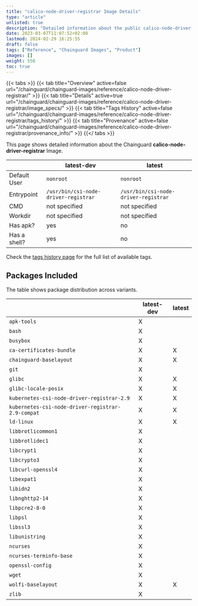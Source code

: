 ```yaml
---
title: "calico-node-driver-registrar Image Details"
type: "article"
unlisted: true
description: "Detailed information about the public calico-node-driver-registrar Chainguard Image."
date: 2023-03-07T11:07:52+02:00
lastmod: 2024-02-29 16:25:55
draft: false
tags: ["Reference", "Chainguard Images", "Product"]
images: []
weight: 550
toc: true
---
```


{{< tabs >}}
{{< tab title="Overview" active=false url="/chainguard/chainguard-images/reference/calico-node-driver-registrar/" >}}
{{< tab title="Details" active=true url="/chainguard/chainguard-images/reference/calico-node-driver-registrar/image_specs/" >}}
{{< tab title="Tags History" active=false url="/chainguard/chainguard-images/reference/calico-node-driver-registrar/tags_history/" >}}
{{< tab title="Provenance" active=false url="/chainguard/chainguard-images/reference/calico-node-driver-registrar/provenance_info/" >}}
{{</ tabs >}}

This page shows detailed information about the Chainguard **calico-node-driver-registrar** Image.

|              | latest-dev                           | latest                               |
|--------------|--------------------------------------|--------------------------------------|
| Default User | `nonroot`                            | `nonroot`                            |
| Entrypoint   | `/usr/bin/csi-node-driver-registrar` | `/usr/bin/csi-node-driver-registrar` |
| CMD          | not specified                        | not specified                        |
| Workdir      | not specified                        | not specified                        |
| Has apk?     | yes                                  | no                                   |
| Has a shell? | yes                                  | no                                   |

Check the [tags history page](/chainguard/chainguard-images/reference/calico-node-driver-registrar/tags_history/) for the full list of available tags.

## Packages Included
The table shows package distribution across variants.

|                                                   | latest-dev | latest |
|---------------------------------------------------|------------|--------|
| `apk-tools`                                       | X          |        |
| `bash`                                            | X          |        |
| `busybox`                                         | X          |        |
| `ca-certificates-bundle`                          | X          | X      |
| `chainguard-baselayout`                           | X          | X      |
| `git`                                             | X          |        |
| `glibc`                                           | X          | X      |
| `glibc-locale-posix`                              | X          | X      |
| `kubernetes-csi-node-driver-registrar-2.9`        | X          | X      |
| `kubernetes-csi-node-driver-registrar-2.9-compat` | X          | X      |
| `ld-linux`                                        | X          | X      |
| `libbrotlicommon1`                                | X          |        |
| `libbrotlidec1`                                   | X          |        |
| `libcrypt1`                                       | X          |        |
| `libcrypto3`                                      | X          |        |
| `libcurl-openssl4`                                | X          |        |
| `libexpat1`                                       | X          |        |
| `libidn2`                                         | X          |        |
| `libnghttp2-14`                                   | X          |        |
| `libpcre2-8-0`                                    | X          |        |
| `libpsl`                                          | X          |        |
| `libssl3`                                         | X          |        |
| `libunistring`                                    | X          |        |
| `ncurses`                                         | X          |        |
| `ncurses-terminfo-base`                           | X          |        |
| `openssl-config`                                  | X          |        |
| `wget`                                            | X          |        |
| `wolfi-baselayout`                                | X          | X      |
| `zlib`                                            | X          |        |

